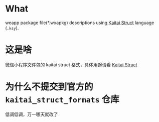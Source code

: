 # What
weapp package file(*.wxapkg) descriptions using [Kaitai Struct](http://kaitai.io/) language (`.ksy`).

# 这是啥
微信小程序文件包的 kaitai struct 格式，具体用途请看 [Kaitai Struct](http://kaitai.io/)

# 为什么不提交到官方的 `kaitai_struct_formats` 仓库
低调低调，万一哪天就改了
